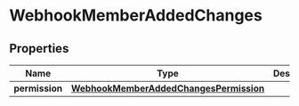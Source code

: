 

# WebhookMemberAddedChanges


## Properties

| Name | Type | Description | Notes |
|------------ | ------------- | ------------- | -------------|
|**permission** | [**WebhookMemberAddedChangesPermission**](WebhookMemberAddedChangesPermission.md) |  |  [optional] |



